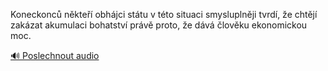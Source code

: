 
Koneckonců někteří obhájci státu v této situaci smysluplněji tvrdí, že chtějí zakázat akumulaci bohatství právě proto, že dává člověku ekonomickou moc.

[🔊 Poslechnout audio](/data/7-paragraphs/audio/chapter_159/para_003-Koneckonc-nkte-obhjci-sttu-v-tto-situaci-sm.mp3)
